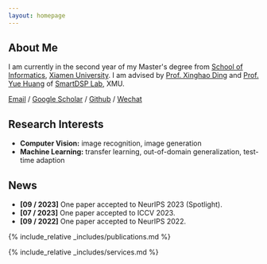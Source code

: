 ```yaml
---
layout: homepage
---
```


## About Me

I am currently in the second year of my Master's degree from [School of Informatics](https://informatics.xmu.edu.cn/), [Xiamen University](https://www.xmu.edu.cn/). I am advised by [Prof. Xinghao Ding](https://xmu-smartdsp.github.io/teamindex/xhding.html) and [Prof. Yue Huang](https://xmu-smartdsp.github.io/teamindex/yhuang.html) of [SmartDSP Lab](https://xmu-smartdsp.github.io/), XMU.

[Email](mailto:lytang@stu.xmu.edu.cn) / [Google Scholar](https://scholar.google.com/citations?user=kKaYkMcAAAAJ) / [Github](https://github.com/lytang63) / [Wechat](./images/wechat.jpg)

## Research Interests

- **Computer Vision:** image recognition, image generation
- **Machine Learning:** transfer learning, out-of-domain generalization, test-time adaption

## News

- **[09 / 2023]** One paper accepted to NeurIPS 2023 (Spotlight).
- **[07 / 2023]** One paper accepted to ICCV 2023.
- **[09 / 2022]** One paper accepted to NeurIPS 2022.

{% include_relative _includes/publications.md %}

{% include_relative _includes/services.md %}
